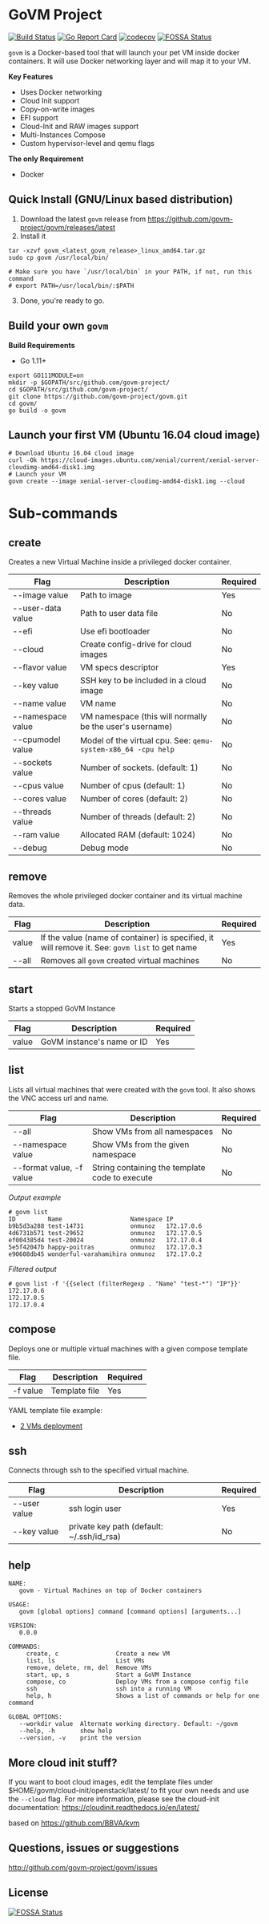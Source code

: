# GoVM Project
[![Build Status](https://travis-ci.org/govm-project/govm.svg?branch=master)](https://travis-ci.org/govm-project/govm)
[![Go Report Card](https://goreportcard.com/badge/github.com/govm-project/govm)](https://goreportcard.com/report/github.com/govm-project/govm)
[![codecov](https://codecov.io/gh/govm-project/govm/branch/master/graph/badge.svg)](https://codecov.io/gh/govm-project/govm)
[![FOSSA Status](https://app.fossa.io/api/projects/git%2Bgithub.com%2Fgovm-project%2Fgovm.svg?type=shield)](https://app.fossa.io/projects/git%2Bgithub.com%2Fgovm-project%2Fgovm?ref=badge_shield)

``govm`` is a Docker-based tool that will launch your pet VM inside docker containers. It will use Docker networking layer and will map it to your VM.

**Key Features**

- Uses Docker networking
- Cloud Init support
- Copy-on-write images
- EFI support
- Cloud-Init and RAW images support
- Multi-Instances Compose
- Custom hypervisor-level and qemu flags


**The only Requirement**
- Docker


Quick Install (GNU/Linux based distribution)
-------------------------------------------

1. Download the latest `govm` release from https://github.com/govm-project/govm/releases/latest
2. Install it
```
tar -xzvf govm_<latest_govm_release>_linux_amd64.tar.gz
sudo cp govm /usr/local/bin/

# Make sure you have `/usr/local/bin` in your PATH, if not, run this command
# export PATH=/usr/local/bin/:$PATH
```
3. Done, you're ready to go.


Build your own `govm`
--------------------

**Build Requirements**
- Go 1.11+

```
export GO111MODULE=on
mkdir -p $GOPATH/src/github.com/govm-project/
cd $GOPATH/src/github.com/govm-project/
git clone https://github.com/govm-project/govm.git
cd govm/
go build -o govm
```


Launch your first VM (Ubuntu 16.04 cloud image)
-----------------------------------------------
```
# Download Ubuntu 16.04 cloud image
curl -Ok https://cloud-images.ubuntu.com/xenial/current/xenial-server-cloudimg-amd64-disk1.img
# Launch your VM
govm create --image xenial-server-cloudimg-amd64-disk1.img --cloud
```


Sub-commands
============

create
------
Creates a new Virtual Machine inside a privileged docker container.

| Flag              | Description                                                     | Required |
|-------------------|-----------------------------------------------------------------|----------|
| --image value     | Path to image                                                   | Yes      |
| --user-data value | Path to user data file                                          | No       |
| --efi             | Use efi bootloader                                              | No       |
| --cloud           | Create config-drive for cloud images                            | No       |
| --flavor value    | VM specs descriptor                                             | Yes      |
| --key value       | SSH key to be included in a cloud image                         | No       |
| --name value      | VM name                                                         | No       |
| --namespace value | VM namespace (this will normally be the user's username)        | No       |
| --cpumodel value  | Model of the virtual cpu. See: ``qemu-system-x86_64 -cpu help`` | No       |
| --sockets value   | Number of sockets. (default: 1)                                 | No       |
| --cpus value      | Number of cpus (default: 1)                                     | No       |
| --cores value     | Number of cores (default: 2)                                    | No       |
| --threads value   | Number of threads (default: 2)                                  | No       |
| --ram value       | Allocated RAM (default: 1024)                                   | No       |
| --debug           | Debug mode                                                      | No       |

remove
------
Removes the whole privileged docker container and its virtual machine data.

| Flag  | Description                                                                                     | Required |
|-------|-------------------------------------------------------------------------------------------------|----------|
| value | If the value (name of container) is specified, it will remove it. See: ``govm list`` to get name | Yes      |
| --all | Removes all ``govm`` created virtual machines                                                    | No       |

start
-----
Starts a stopped GoVM Instance

| Flag  | Description                 | Required |
|-------|-----------------------------|----------|
| value | GoVM instance's name or ID  | Yes      |

list
----
Lists all virtual machines that were created with the ``govm`` tool. It also shows the VNC access url and name.

| Flag                     | Description                                    | Required |
|--------------------------|------------------------------------------------|----------|
| --all                    | Show VMs from all namespaces                   | No       |
| --namespace value        | Show VMs from the given namespace              | No       |
| --format value, -f value | String containing the template code to execute | No       |

*Output example*
```
# govm list
ID         Name                   Namespace IP
b9b5d3a288 test-14731             onmunoz   172.17.0.6
4d6731b571 test-29652             onmunoz   172.17.0.5
ef004385d4 test-20024             onmunoz   172.17.0.4
5e5f42047b happy-poitras          onmunoz   172.17.0.3
e90608db45 wonderful-varahamihira onmunoz   172.17.0.2
```

*Filtered output*
```
# govm list -f '{{select (filterRegexp . "Name" "test-*") "IP"}}'
172.17.0.6
172.17.0.5
172.17.0.4
```

compose
-------
Deploys one or multiple virtual machines with a given compose template file.

| Flag     | Description   | Required |
|----------|---------------|----------|
| -f value | Template file | Yes      |

YAML template file example:
- [2 VMs deployment](data/compose/example_v1.yml)

ssh
---

Connects through ssh to the specified virtual machine.

| Flag         | Description                               | Required |
|--------------|-------------------------------------------|----------|
| --user value | ssh login user                            | Yes      |
| --key value  | private key path (default: ~/.ssh/id_rsa) | No       |

help
----

```
NAME:
   govm - Virtual Machines on top of Docker containers

USAGE:
   govm [global options] command [command options] [arguments...]

VERSION:
   0.0.0

COMMANDS:
     create, c                Create a new VM
     list, ls                 List VMs
     remove, delete, rm, del  Remove VMs
     start, up, s             Start a GoVM Instance
     compose, co              Deploy VMs from a compose config file
     ssh                      ssh into a running VM
     help, h                  Shows a list of commands or help for one command

GLOBAL OPTIONS:
   --workdir value  Alternate working directory. Default: ~/govm
   --help, -h       show help
   --version, -v    print the version
```

More cloud init stuff?
----------------------

If you want to boot cloud images, edit the template files under $HOME/govm/cloud-init/openstack/latest/ to fit your own needs and use the `--cloud` flag.
For more information, please see the cloud-init documentation: https://cloudinit.readthedocs.io/en/latest/

based on https://github.com/BBVA/kvm

Questions, issues or suggestions
--------------------------------

http://github.com/govm-project/govm/issues


## License
[![FOSSA Status](https://app.fossa.io/api/projects/git%2Bgithub.com%2Fgovm-project%2Fgovm.svg?type=large)](https://app.fossa.io/projects/git%2Bgithub.com%2Fgovm-project%2Fgovm?ref=badge_large)
